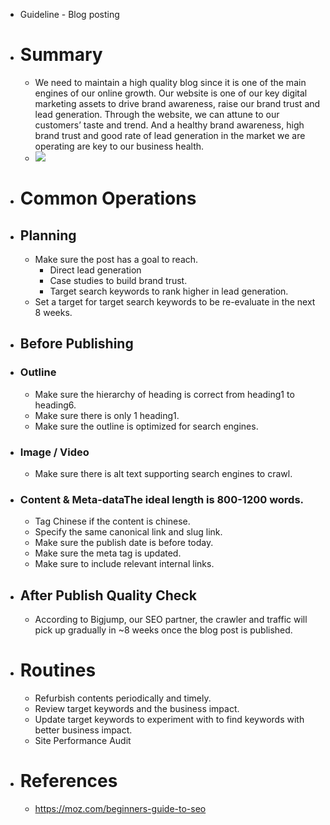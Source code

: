 - Guideline - Blog posting
- # Summary
    - We need to maintain a high quality blog since it is one of the main engines of our online growth. Our website is one of our key digital marketing assets to drive brand awareness, raise our brand trust and lead generation. Through the website, we can attune to our customers’ taste and trend. And a healthy brand awareness, high brand trust and good rate of lead generation in the market we are operating are key to our business health.
    - ![](https://lh4.googleusercontent.com/ReLjouTPHQbAV-vEfQKdIPjiY29o2V5739XgOxR7BhEpt7QH2n4CIncr8Vs8thAJjnhLWGVCgXgsjmP2baE9RbaPktt3JMXr7inwMVP3zbNiTe590R0id9myA_RRjOzHIRLP8JeSnlJN2-pWQpXZhPU)
- # Common Operations
- ## Planning
    - Make sure the post has a goal to reach.
        - Direct lead generation
        - Case studies to build brand trust.
        - Target search keywords to rank higher in lead generation.
    - Set a target for target search keywords to be re-evaluate in the next 8 weeks.
- ## Before Publishing
- ### Outline
    - Make sure the hierarchy of heading is correct from heading1 to heading6.
    - Make sure there is only 1 heading1.
    - Make sure the outline is optimized for search engines.
- ### Image / Video
    - Make sure there is alt text supporting search engines to crawl.
- ### Content & Meta-dataThe ideal length is 800-1200 words.
    - Tag Chinese if the content is chinese.
    - Specify the same canonical link and slug link.
    - Make sure the publish date is before today.
    - Make sure the meta tag is updated.
    - Make sure to include relevant internal links.
- ## After Publish Quality Check
    - According to Bigjump, our SEO partner, the crawler and traffic will pick up gradually in ~8 weeks once the blog post is published.
- # Routines
    - Refurbish contents periodically and timely.
    - Review target keywords and the business impact.
    - Update target keywords to experiment with to find keywords with better business impact.
    - Site Performance Audit
- # References
    - https://moz.com/beginners-guide-to-seo
